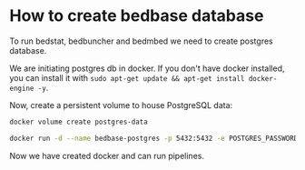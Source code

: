 # How to create bedbase database

To run bedstat, bedbuncher and bedmbed we need to create postgres database.

We are initiating postgres db in docker.
If you don't have docker installed, you can install it with `sudo apt-get update && apt-get install docker-engine -y`.

Now, create a persistent volume to house PostgreSQL data:

```bash
docker volume create postgres-data
```

```bash
docker run -d --name bedbase-postgres -p 5432:5432 -e POSTGRES_PASSWORD=bedbasepassword -e POSTGRES_USER=postgres -e POSTGRES_DB=postgres -v postgres-data:/var/lib/postgresql/data postgres:13
```

Now we have created docker and can run pipelines.
